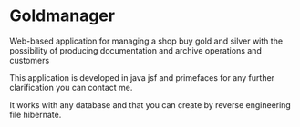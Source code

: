Goldmanager
===========

Web-based application for managing a shop buy gold and silver with the possibility of producing documentation and archive operations and customers

This application is developed in java jsf and primefaces for any further clarification you can contact me. 

It works with any database and that you can create by reverse engineering file hibernate.
